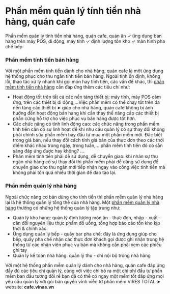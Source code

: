 # Phần mềm quản lý tính tiền nhà hàng, quán cafe
Phần mềm quản lý tính tiền nhà hàng, quán cafe, quán ăn ✓ ứng dụng bán hàng trên máy POS, di động, máy tính ✓ định lượng tồn kho ✓ màn hình pha chế bếp


<h3>Phần mềm tính tiền bán hàng</h3>
Với một phần mềm tính tiền dành cho nhà hàng, quán cafe là một ứng dụng hệ thống phục cho thu ngân tính tiền bán hàng. Ngoài tính ổn định, không lỗi, thao tác xử lý nhanh khi gọi món hay tính tiền, các vấn đề khác, thì <a href="https://medium.com/phanmemtinhtiennhahangcafe">phần mềm tính tiền nhà hàng</a> cần đáp ứng thêm các tiêu chí như:


<ul>
<li>
Hoạt động tốt trên tất cả các nền tảng thiết bị: máy tính, máy POS cảm ứng, trên các thiết bị di động,...Việc phần mềm có thể chạy tốt trên đa nền tảng các thiết bị ➤ giúp cho nhà hàng, quán cafe không bị ảnh hưởng đến hoạt động bán hàng khi cần thay thế nâng cấp các thiết bị phần cứng hỗ trợ cho việc phục vụ bán hàng được tốt hơn.
</li>
<li>
Các chức năng có tính linh động cao: các chức năng trong phần mềm tính tiền cần có sự linh hoạt để khi nhu cầu quản lý có sự thay đổi không phải chỉnh sửa phần mềm hay đầu tư mua một phần mềm mới. Đặc biệt trong giá bán, nếu thay đổi cách tính giá bán của thực đơn theo các thời điểm khác nhau trong ngày, trong tuần,... phần mềm tính tiền đó có sẵn sàng đáp ứng được hay không? ...
</li>
<li>
Phần mềm tính tiền phải dễ sử dụng, dễ chuyển giao: khi nhân sự thu ngân nhà hàng có sự thay đổi thì phần mềm phải dễ dàng sử dụng để chuyển giao cho thu ngân mới tiếp nhận ngay vào công việc tính tiền mà không phải tốn quá nhiều thời gian để đào tạo lại.
</li>
</ul>

<h3>Phần mềm quản lý nhà hàng</h3>

Ngoài chức năng cơ bản dùng cho tính tiền thì phần mềm quản lý nhà hàng lại là hệ thống quản lý tổng thể của nhà hàng. Một <a href="http://cafe.vinas.vn">phần mềm quản lý nhà hàng</a> thường có những hệ thống quản lý tập trung như:

<ul>
<li>
Quản lý kho hàng: quản lý định lượng món ăn - thực đơn, nhập - xuất - cân đối nguyên liệu thực phẩm đồ uống, tổng hợp báo cáo tồn kho kịp thời & chính xác.
</li>
<li>
Ứng dụng quản lý bếp - quầy bar pha chế: đây là ứng dụng giúp cho bếp, quầy pha chế nhận các thực đơn khách gọi được ghi nhận trong hệ thống từ các nhân viên phục vụ bàn mà không cần phải xem các phiếu ghi tay
</li>
<li>
Quản lý kế toán nhà hàng: quản lý thu - chi nội bộ trong nhà hàng
</li>
</ul>

Với một hệ thống phần mềm quản lý dành cho nhà hàng, quán cafe đáp ứng đầy đủ các tiêu chí quản lý, cùng với việc chỉ bỏ ra một chi phí đầu tư phần mềm ban đầu tương đối rẻ bạn đã có thể có ngay một mềm tốt đáp ứng mọi yêu cầu quản lý với gói bản quyền vĩnh viễn từ phần mềm ViRES TOTAL ➤ website: <b>cafe.vinas.vn</b>
